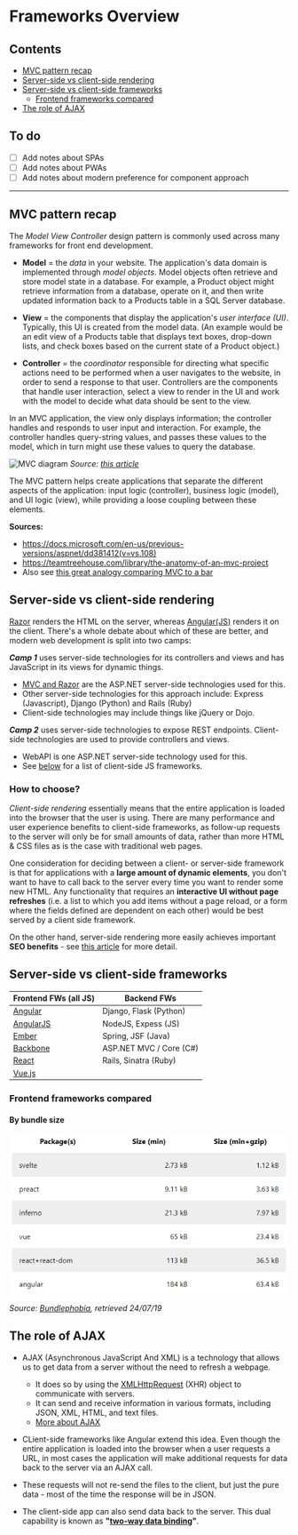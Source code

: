 # Frameworks Overview

## Contents
- [MVC pattern recap](#mvc-pattern-recap)
- [Server-side vs client-side rendering](#server-side-vs-client-side-rendering)
- [Server-side vs client-side frameworks](#server-side-vs-client-side-frameworks)
  - [Frontend frameworks compared](#frontend-frameworks-compared)
- [The role of AJAX](#the-role-of-ajax)

## To do
- [ ] Add notes about SPAs
- [ ] Add notes about PWAs
- [ ] Add notes about modern preference for component approach

________________

## MVC pattern recap
The *Model View Controller* design pattern is commonly used across many frameworks for front end development.

- **Model** = the *data* in your website. The application's data domain is implemented through *model objects*. Model objects often retrieve and store model state in a database. For example, a Product object might retrieve information from a database, operate on it, and then write updated information back to a Products table in a SQL Server database.

- **View** = the components that display the application's *user interface (UI)*. Typically, this UI is created from the model data. (An example would be an edit view of a Products table that displays text boxes, drop-down lists, and check boxes based on the current state of a Product object.)

- **Controller** = the *coordinator* responsible for directing what specific actions need to be performed when a user navigates to the website, in order to send a response to that user. Controllers are the components that handle user interaction, select a view to render in the UI and work with the model to decide what data should be sent to the view. 

In an MVC application, the view only displays information; the controller handles and responds to user input and interaction. For example, the controller handles query-string values, and passes these values to the model, which in turn might use these values to query the database.

![MVC diagram](https://github.com/minkaotic/front-end-notes/blob/master/img/mvc.png)
*Source: [this article](https://medium.freecodecamp.org/model-view-controller-mvc-explained-through-ordering-drinks-at-the-bar-efcba6255053)*

The MVC pattern helps create applications that separate the different aspects of the application: input logic (controller), business logic (model), and UI logic (view), while providing a loose coupling between these elements. 

**Sources:**
- https://docs.microsoft.com/en-us/previous-versions/aspnet/dd381412(v=vs.108)
- https://teamtreehouse.com/library/the-anatomy-of-an-mvc-project
- Also see [this great analogy comparing MVC to a bar](https://medium.freecodecamp.org/model-view-controller-mvc-explained-through-ordering-drinks-at-the-bar-efcba6255053)


## Server-side vs client-side rendering
[Razor](https://github.com/minkaotic/front-end-notes/blob/master/MVC-and-Razor.md#razor--mvc) renders the HTML on the server, whereas [Angular(JS)](https://github.com/minkaotic/front-end-notes/blob/master/Angular-Notes.md) renders it on the client.
There's a whole debate about which of these are better, and modern web development is split into two camps:

***Camp 1*** uses server-side technologies for its controllers and views and has JavaScript in its views for dynamic things.
- [MVC and Razor](https://github.com/minkaotic/front-end-notes/blob/master/MVC-and-Razor.md) are the ASP.NET server-side technologies used for this.
- Other server-side technologies for this approach include: Express (Javascript), Django (Python) and Rails (Ruby)
- Client-side technologies may include things like jQuery or Dojo.

***Camp 2*** uses server-side technologies to expose REST endpoints. Client-side technologies are used to provide controllers and views.
- WebAPI is one ASP.NET server-side technology used for this.
- See [below](#server-side-vs-client-side-frameworks) for a list of client-side JS frameworks.

### How to choose?
*Client-side rendering* essentially means that the entire application is loaded into the browser that the user is using. There are many performance and user experience benefits to client-side frameworks, as follow-up requests to the server will only be for small amounts of data, rather than more HTML & CSS files as is the case with traditional web pages.

One consideration for deciding between a client- or server-side framework is that for applications with a **large amount of dynamic elements**, you don't want to have to call back to the server every time you want to render some new HTML. Any functionality that requires an **interactive UI without page refreshes** (i.e. a list to which you add items without a page reload, or a form where the fields defined are dependent on each other) would be best served by a client side framework.

On the other hand, server-side rendering more easily achieves important **SEO benefits** - see [this article](https://medium.com/@benjburkholder/javascript-seo-server-side-rendering-vs-client-side-rendering-bc06b8ca2383) for more detail.


## Server-side vs client-side frameworks

| Frontend FWs (all JS)              | Backend FWs             |
| ---------------------------------- | ----------------------- |
| [Angular](https://angular.io/)     | Django, Flask (Python)  |
| [AngularJS](Angular-Notes.md)      | NodeJS, Expess (JS)     |
| [Ember](https://www.emberjs.com/)  | Spring, JSF (Java)      |
| [Backbone](http://backbonejs.org/) | ASP.NET MVC / Core (C#) |
| [React](https://reactjs.org/)      | Rails, Sinatra (Ruby)   |
| [Vue.js](Vue-JS-Notes.md)          |                         |

### Frontend frameworks compared
#### By bundle size
![bundle sizes of different frameworks](/img/bundle-size-by-framework.png)

*Source: [Bundlephobia](https://bundlephobia-compare.netlify.com/?pkgs=react+react-dom,preact,inferno,vue,svelte,angular), retrieved 24/07/19*

## The role of AJAX
- AJAX (Asynchronous JavaScript And XML) is a technology that allows us to get data from a server without the need to refresh a webpage.
  - It does so by using the [XMLHttpRequest](https://developer.mozilla.org/en-US/docs/Web/API/XMLHttpRequest) (XHR) object to communicate with servers.
  - It can send and receive information in various formats, including JSON, XML, HTML, and text files.
  - [More about AJAX](https://developer.mozilla.org/en-US/docs/Web/Guide/AJAX/Getting_Started)

- CLient-side frameworks like Angular extend this idea. Even though the entire application is loaded into the browser when a user requests a URL, in most cases the application will make additional requests for data back to the server via an AJAX call.

- These requests will not re-send the files to the client, but just the pure data - most of the time the response will be in JSON.

- The client-side app can also send data back to the server. This dual capability is known as **"[two-way data binding](https://github.com/minkaotic/front-end-notes/blob/master/Angular-Notes.md#data-binding)"**.

